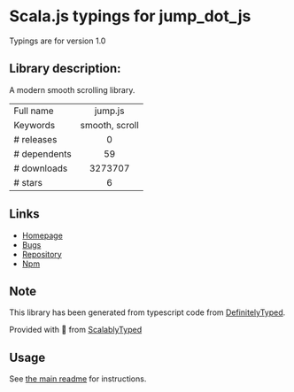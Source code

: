 
# Scala.js typings for jump_dot_js

Typings are for version 1.0

## Library description:
A modern smooth scrolling library.

|                    |                 |
| ------------------ | :-------------: |
| Full name          | jump.js |
| Keywords           | smooth, scroll |
| # releases         | 0 |
| # dependents       | 59 |
| # downloads        | 3273707 |
| # stars            | 6 |

## Links
- [Homepage](https://github.com/callmecavs/jump.js#readme)
- [Bugs](https://github.com/callmecavs/jump.js/issues)
- [Repository](https://github.com/callmecavs/jump.js)
- [Npm](https://www.npmjs.com/package/jump.js)
    


## Note
This library has been generated from typescript code from [DefinitelyTyped](https://definitelytyped.org).

Provided with :purple_heart: from [ScalablyTyped](https://github.com/oyvindberg/ScalablyTyped)

## Usage
See [the main readme](../../readme.md) for instructions.


